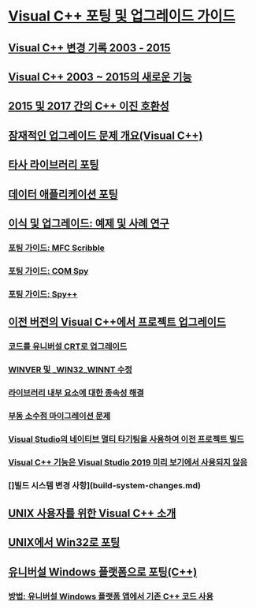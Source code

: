 # [Visual C++ 포팅 및 업그레이드 가이드](visual-cpp-porting-and-upgrading-guide.md)
## [Visual C++ 변경 기록 2003 - 2015](visual-cpp-change-history-2003-2015.md)
## [Visual C++ 2003 ~ 2015의 새로운 기능](visual-cpp-what-s-new-2003-through-2015.md)
## [2015 및 2017 간의 C++ 이진 호환성](binary-compat-2015-2017.md)
## [잠재적인 업그레이드 문제 개요(Visual C++)](overview-of-potential-upgrade-issues-visual-cpp.md)
## [타사 라이브러리 포팅](porting-third-party-libraries.md)
## [데이터 애플리케이션 포팅](../data/data-access-programming-mfc-atl.md)
## [이식 및 업그레이드: 예제 및 사례 연구](porting-and-upgrading-examples-and-case-studies.md)
### [포팅 가이드: MFC Scribble](porting-guide-mfc-scribble.md)
### [포팅 가이드: COM Spy](porting-guide-com-spy.md)
### [포팅 가이드: Spy++](porting-guide-spy-increment.md)
## [이전 버전의 Visual C++에서 프로젝트 업그레이드](upgrading-projects-from-earlier-versions-of-visual-cpp.md)
### [코드를 유니버설 CRT로 업그레이드](upgrade-your-code-to-the-universal-crt.md)
### [WINVER 및 _WIN32_WINNT 수정](modifying-winver-and-win32-winnt.md)
### [라이브러리 내부 요소에 대한 종속성 해결](fix-your-dependencies-on-library-internals.md)
### [부동 소수점 마이그레이션 문제](floating-point-migration-issues.md)
### [Visual Studio의 네이티브 멀티 타기팅을 사용하여 이전 프로젝트 빌드](use-native-multi-targeting.md)
### [Visual C++ 기능은 Visual Studio 2019 미리 보기에서 사용되지 않음](features-deprecated-in-visual-studio.md)
### []빌드 시스템 변경 사항](build-system-changes.md)
## [UNIX 사용자를 위한 Visual C++ 소개](introduction-to-visual-cpp-for-unix-users.md)
## [UNIX에서 Win32로 포팅](porting-from-unix-to-win32.md)
## [유니버설 Windows 플랫폼으로 포팅(C++)](porting-to-the-universal-windows-platform-cpp.md)
### [방법: 유니버설 Windows 플랫폼 앱에서 기존 C++ 코드 사용](how-to-use-existing-cpp-code-in-a-universal-windows-platform-app.md)
